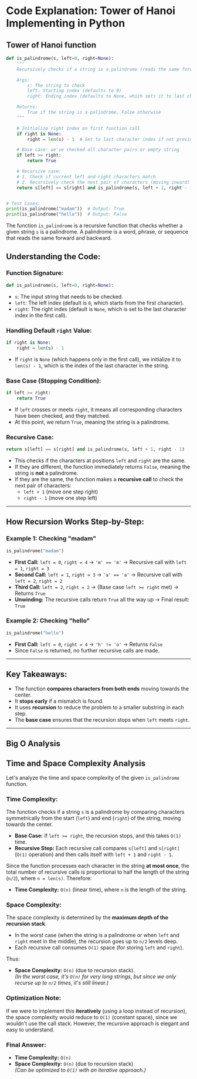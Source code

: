 # Code Explanation: Tower of Hanoi Implementing in Python

## **Tower of Hanoi function**

```python
def is_palindrome(s, left=0, right=None):
    """
    Recursively checks if a string is a palindrome (reads the same forwards and backwards).

    Args:
        s: The string to check
        left: Starting index (defaults to 0)
        right: Ending index (defaults to None, which sets it to last character index)

    Returns:
        True if the string is a palindrome, False otherwise
    """

    # Initialize right index on first function call
    if right is None:
        right = len(s) - 1  # Set to last character index if not provided

    # Base case: we've checked all character pairs or empty string
    if left >= right:
        return True

    # Recursive case:
    # 1. Check if current left and right characters match
    # 2. Recursively check the next pair of characters (moving inward)
    return s[left] == s[right] and is_palindrome(s, left + 1, right - 1)


# Test Cases:
print(is_palindrome("madam"))  # Output: True
print(is_palindrome("hello"))  # Output: False
```

The function `is_palindrome` is a recursive function that checks whether a given string `s` is a palindrome. A palindrome is a word, phrase, or sequence that reads the same forward and backward.

## **Understanding the Code:**

### **Function Signature:**

```python
def is_palindrome(s, left=0, right=None):
```

- `s`: The input string that needs to be checked.
- `left`: The left index (default is `0`, which starts from the first character).
- `right`: The right index (default is `None`, which is set to the last character index in the first call).

### **Handling Default `right` Value:**

```python
if right is None:
    right = len(s) - 1 
```

- If `right` is `None` (which happens only in the first call), we initialize it to `len(s) - 1`, which is the index of the last character in the string.

### **Base Case (Stopping Condition):**

```python
if left >= right:
    return True
```

- If `left` crosses or meets `right`, it means all corresponding characters have been checked, and they matched.
- At this point, we return `True`, meaning the string is a palindrome.

### **Recursive Case:**

```python
return s[left] == s[right] and is_palindrome(s, left + 1, right - 1)
```

- This checks if the characters at positions `left` and `right` are the same.
- If they are different, the function immediately returns `False`, meaning the string is **not** a palindrome.
- If they are the same, the function makes a **recursive call** to check the next pair of characters:
  - `left + 1` (move one step right)
  - `right - 1` (move one step left)

---

## **How Recursion Works Step-by-Step:**

### **Example 1: Checking "madam"**

```python
is_palindrome("madam")
```

- **First Call:** `left = 0`, `right = 4` → `'m' == 'm'` → Recursive call with `left = 1`, `right = 3`
- **Second Call:** `left = 1`, `right = 3` → `'a' == 'a'` → Recursive call with `left = 2`, `right = 2`
- **Third Call:** `left = 2`, `right = 2` → (Base case `left >= right` met) → Returns `True`
- **Unwinding:** The recursive calls return `True` all the way up → Final result: `True`

### **Example 2: Checking "hello"**

```python
is_palindrome("hello")
```

- **First Call:** `left = 0`, `right = 4` → `'h' != 'o'` → Returns `False`
- Since `False` is returned, no further recursive calls are made.

---

## **Key Takeaways:**

- The function **compares characters from both ends** moving towards the center.
- It **stops early** if a mismatch is found.
- It uses **recursion** to reduce the problem to a smaller substring in each step.
- The **base case** ensures that the recursion stops when `left` meets `right`.

---

## Big O Analysis

## Time and Space Complexity Analysis

Let's analyze the time and space complexity of the given `is_palindrome` function.

### **Time Complexity:**

The function checks if a string `s` is a palindrome by comparing characters symmetrically from the start (`left`) and end (`right`) of the string, moving towards the center.

- **Base Case:** If `left >= right`, the recursion stops, and this takes `O(1)` time.
- **Recursive Step:** Each recursive call compares `s[left]` and `s[right]` (`O(1)` operation) and then calls itself with `left + 1` and `right - 1`.

Since the function processes each character in the string **at most once**, the total number of recursive calls is proportional to half the length of the string (`n/2`), where `n = len(s)`. Therefore:

- **Time Complexity:** `O(n)` (linear time), where `n` is the length of the string.

### **Space Complexity:**

The space complexity is determined by the **maximum depth of the recursion stack**.

- In the worst case (when the string is a palindrome or when `left` and `right` meet in the middle), the recursion goes up to `n/2` levels deep.
- Each recursive call consumes `O(1)` space (for storing `left` and `right`).

Thus:

- **Space Complexity:** `O(n)` (due to recursion stack).  
  *(In the worst case, it's `O(n)` for very long strings, but since we only recurse up to `n/2` times, it's still linear.)*

### **Optimization Note:**

If we were to implement this **iteratively** (using a loop instead of recursion), the space complexity would reduce to `O(1)` (constant space), since we wouldn't use the call stack. However, the recursive approach is elegant and easy to understand.

### **Final Answer:**

- **Time Complexity:** `O(n)`
- **Space Complexity:** `O(n)` (due to recursion stack)  
  *(Can be optimized to `O(1)` with an iterative approach.)*
